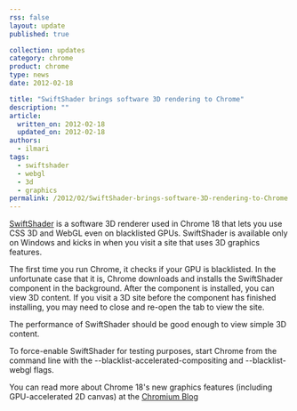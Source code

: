 ```yaml
---
rss: false
layout: update
published: true

collection: updates
category: chrome
product: chrome
type: news
date: 2012-02-18

title: "SwiftShader brings software 3D rendering to Chrome"
description: ""
article:
  written_on: 2012-02-18
  updated_on: 2012-02-18
authors:
  - ilmari
tags:
  - swiftshader
  - webgl
  - 3d
  - graphics
permalink: /2012/02/SwiftShader-brings-software-3D-rendering-to-Chrome
---
```

[SwiftShader](http://transgaming.com/business/swiftshader) is a software 3D renderer used in Chrome 18 that lets you use CSS 3D and WebGL even on blacklisted GPUs. SwiftShader is available only on Windows and kicks in when you visit a site that uses 3D graphics features.

The first time you run Chrome, it checks if your GPU is blacklisted. In the unfortunate case that it is, Chrome downloads and installs the SwiftShader component in the background. After the component is installed, you can view 3D content. If you visit a 3D site before the component has finished installing, you may need to close and re-open the tab to view the site.

The performance of SwiftShader should be good enough to view simple 3D content.

To force-enable SwiftShader for testing purposes, start Chrome from the command line with the --blacklist-accelerated-compositing and --blacklist-webgl flags.

You can read more about Chrome 18's new graphics features (including GPU-accelerated 2D canvas) at the [Chromium Blog](http://blog.chromium.org/2012/02/gpu-accelerating-2d-canvas-and-enabling.html)
